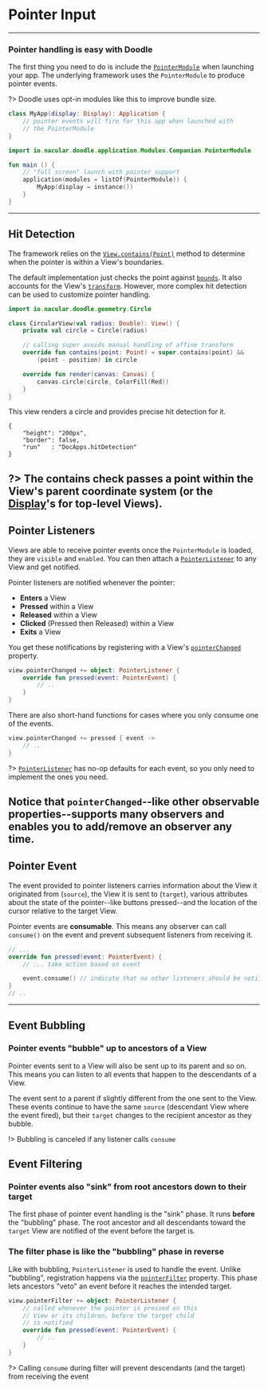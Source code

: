 # Pointer Input
---------------

### Pointer handling is easy with Doodle

The first thing you need to do is include the [`PointerModule`](https://github.com/nacular/doodle/blob/master/Browser/src/jsMain/kotlin/io/nacular/doodle/application/Modules.kt#L51)
when launching your app. The underlying framework uses the `PointerModule` to produce pointer events.

?> Doodle uses opt-in modules like this to improve bundle size.

```kotlin
class MyApp(display: Display): Application {
    // pointer events will fire for this app when launched with
    // the PointerModule
}
```
```kotlin
import io.nacular.doodle.application.Modules.Companion.PointerModule

fun main () {
    // "full screen" launch with pointer support
    application(modules = listOf(PointerModule)) {
        MyApp(display = instance())
    }
}
```
---
## Hit Detection

The framework relies on the [`View.contains(Point)`](https://github.com/nacular/doodle/blob/master/Core/src/commonMain/kotlin/io/nacular/doodle/core/View.kt#L450)
method to determine when the pointer is within a View's boundaries.

The default implementation just checks the point against [`bounds`](https://github.com/nacular/doodle/blob/master/Core/src/commonMain/kotlin/io/nacular/doodle/core/View.kt#L108).
It also accounts for the View's [`transform`](https://github.com/nacular/doodle/blob/master/Core/src/commonMain/kotlin/io/nacular/doodle/core/View.kt#L142).
However, more complex hit detection can be used to customize pointer handling.

```kotlin
import io.nacular.doodle.geometry.Circle

class CircularView(val radius: Double): View() {
    private val circle = Circle(radius)

    // calling super avoids manual handling of affine transform
    override fun contains(point: Point) = super.contains(point) &&
        (point - position) in circle

    override fun render(canvas: Canvas) {
        canvas.circle(circle, ColorFill(Red))
    }
}
``` 
This view renders a circle and provides precise hit detection for it.

```doodle
{
    "height": "200px",
    "border": false,
    "run"   : "DocApps.hitDetection"
}
```

?> The contains check passes a point within the View's parent coordinate system (or the [**Display**](display.md?id=the-display-is-an-apps-root-container)'s for
top-level Views).
---
## Pointer Listeners

Views are able to receive pointer events once the `PointerModule` is loaded, they are `visible` and `enabled`. You can
then attach a [`PointerListener`](https://github.com/nacular/doodle/blob/master/Core/src/commonMain/kotlin/io/nacular/doodle/event/PointerListener.kt#L3)
to any View and get notified.

Pointer listeners are notified whenever the pointer:
- **Enters** a View
- **Pressed** within a View
- **Released** within a View
- **Clicked** (Pressed then Released) within a View
- **Exits** a View

You get these notifications by registering with a View's [`pointerChanged`](https://github.com/nacular/doodle/blob/master/Core/src/commonMain/kotlin/io/nacular/doodle/core/View.kt#L294)
property.

```kotlin
view.pointerChanged += object: PointerListener {
    override fun pressed(event: PointerEvent) {
        // ..
    }
}
```

There are also short-hand functions for cases where you only consume one of the events.

```kotlin
view.pointerChanged += pressed { event ->
    // ..
}
```

?> [`PointerListener`](https://github.com/nacular/doodle/blob/master/Core/src/commonMain/kotlin/io/nacular/doodle/event/PointerListener.kt#L3)
has no-op defaults for each event, so you only need to implement the ones you need.

Notice that `pointerChanged`--like other observable properties--supports many observers and enables you to add/remove
an observer any time.
---
## Pointer Event

The event provided to pointer listeners carries information about the View it originated from (`source`), the View it is sent to (`target`),
various attributes about the state of the pointer--like buttons pressed--and the location of the cursor relative to the target View.

Pointer events are **consumable**. This means any observer can call `consume()` on the event and prevent subsequent
listeners from receiving it.

```kotlin
// ...
override fun pressed(event: PointerEvent) {
    // ... take action based on event

    event.consume() // indicate that no other listeners should be notified
}
// ..
```
---
## Event Bubbling

### Pointer events "bubble" up to ancestors of a View

Pointer events sent to a View will also be sent up to its parent and so on. This means you can listen to all events that happen
to the descendants of a View.

The event sent to a parent if slightly different from the one sent to the View. These events continue to have the same `source`
(descendant View where the event fired), but their `target` changes to the recipient ancestor as they bubble.

!> Bubbling is canceled if any listener calls `consume`

## Event Filtering

### Pointer events also "sink" from root ancestors down to their target

The first phase of pointer event handling is the "sink" phase. It runs **before** the "bubbling" phase. The root ancestor and all
descendants toward the `target` View are notified of the event before the target is.

### The filter phase is like the "bubbling" phase in reverse

Like with bubbling, `PointerListener` is used to handle the event. Unlike "bubbling", registration happens via the [`pointerFilter`](https://github.com/nacular/doodle/blob/master/Core/src/commonMain/kotlin/io/nacular/doodle/core/View.kt#L289)
property. This phase lets ancestors "veto" an event before it reaches the intended target.

```kotlin
view.pointerFilter += object: PointerListener {
    // called whenever the pointer is pressed on this
    // View or its children, before the target child
    // is notified
    override fun pressed(event: PointerEvent) {
        // ..
    }
}
```

?> Calling `consume` during filter will prevent descendants (and the target) from receiving the event